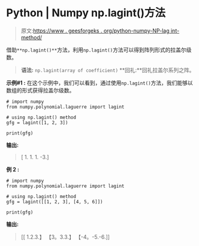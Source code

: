 # Python | Numpy np.lagint()方法

> 原文:[https://www . geesforgeks . org/python-numpy-NP-lag int-method/](https://www.geeksforgeeks.org/python-numpy-np-lagint-method/)

借助`**np.lagint()**`方法，利用`np.lagint()`方法可以得到阵列形式的拉盖尔级数。

> **语法:** `np.lagint(array of coefficient)`
> **回礼:**回礼拉盖尔系列之阵。

**示例#1 :**
在这个示例中，我们可以看到，通过使用`np.lagint()`方法，我们能够以数组的形式获得拉盖尔级数。

```
# import numpy
from numpy.polynomial.laguerre import lagint

# using np.lagint() method
gfg = lagint([1, 2, 3])

print(gfg)
```

**输出:**

> [ 1\. 1\. 1\. -3.]

**例 2 :**

```
# import numpy
from numpy.polynomial.laguerre import lagint

# using np.lagint() method
gfg = lagint([[1, 2, 3], [4, 5, 6]])

print(gfg)
```

**输出:**

> [[ 1.2.3.】
> 【3。3.3.】
> 【-4。-5.-6.]]